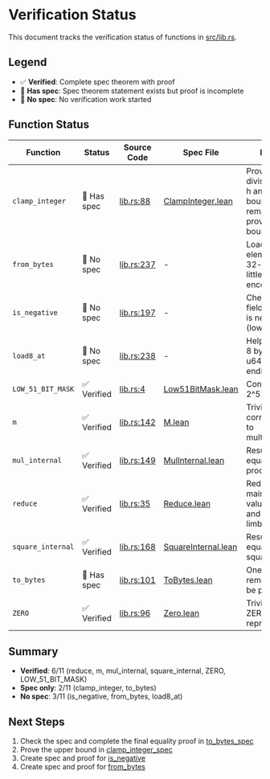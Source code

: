 # Verification Status

This document tracks the verification status of functions in [src/lib.rs](src/lib.rs).

## Legend

- ✅ **Verified**: Complete spec theorem with proof
- 📝 **Has spec**: Spec theorem statement exists but proof is incomplete
- 📄 **No spec**: No verification work started

## Function Status

| Function           | Status      | Source Code                              | Spec File                                                       | Notes                                                                |
| ------------------ | ----------- | ---------------------------------------- | --------------------------------------------------------------- | -------------------------------------------------------------------- |
| `clamp_integer`    | 📝 Has spec | [lib.rs:88](src/lib.rs#L88)              | [ClampInteger.lean](verify/Verify/Proofs/ClampInteger.lean)     | Proven divisibility by h and one bound, remains to prove other bound |
| `from_bytes`       | 📄 No spec  | [lib.rs:237](src/lib.rs#L237)            | -                                                               | Load field element from 32-byte little-endian encoding               |
| `is_negative`      | 📄 No spec  | [lib.rs:197](src/lib.rs#L197)            | -                                                               | Checks if field element is negative (low bit set)                    |
| `load8_at`         | 📄 No spec  | [lib.rs:238](src/lib.rs#L238)            | -                                                               | Helper: load 8 bytes as u64 (little-endian)                          |
| `LOW_51_BIT_MASK`  | ✅ Verified | [lib.rs:4](src/lib.rs#L4)                | [Low51BitMask.lean](verify/Verify/Proofs/Low51BitMask.lean)     | Constant: 2^51 - 1                                                   |
| `m`                | ✅ Verified | [lib.rs:142](src/lib.rs#L142)            | [M.lean](verify/Verify/Proofs/M.lean)                           | Trivial proof, corresponds to multiplication                         |
| `mul_internal`     | ✅ Verified | [lib.rs:149](src/lib.rs#L149)            | [MulInternal.lean](verify/Verify/Proofs/MulInternal.lean)       | Result equals product                                                |
| `reduce`           | ✅ Verified | [lib.rs:35](src/lib.rs#L35)              | [Reduce.lean](verify/Verify/Proofs/Reduce.lean)                 | Reduction maintains value mod p and bounds limbs                     |
| `square_internal`  | ✅ Verified | [lib.rs:168](src/lib.rs#L168)            | [SquareInternal.lean](verify/Verify/Proofs/SquareInternal.lean) | Result equals square                                                 |
| `to_bytes`         | 📝 Has spec | [lib.rs:101](src/lib.rs#L101)            | [ToBytes.lean](verify/Verify/Proofs/ToBytes.lean)               | One equality remains to be proven                                    |
| `ZERO`             | ✅ Verified | [lib.rs:96](src/lib.rs#L96)              | [Zero.lean](verify/Verify/Proofs/Zero.lean)                     | Trivial proof, ZERO represents 0                                     |

## Summary

- **Verified**: 6/11 (reduce, m, mul_internal, square_internal, ZERO, LOW_51_BIT_MASK)
- **Spec only**: 2/11 (clamp_integer, to_bytes)
- **No spec**: 3/11 (is_negative, from_bytes, load8_at)

## Next Steps

1. Check the spec and complete the final equality proof in [to_bytes_spec](verify/Verify/Proofs/ToBytes.lean:39)
2. Prove the upper bound in [clamp_integer_spec](verify/Verify/Proofs/ClampInteger.lean:68)
3. Create spec and proof for [is_negative](src/lib.rs#L197)
4. Create spec and proof for [from_bytes](src/lib.rs#L237)
